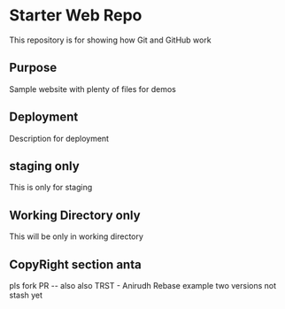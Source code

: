 # Starter Web Repo

This repository is for showing how Git and GitHub work

## Purpose

Sample website with plenty of files for demos

## Deployment

Description for deployment

## staging only
This is only for staging

## Working Directory only
This will be only in working directory

## CopyRight section anta
pls fork PR -- also also
TRST - Anirudh
Rebase example
two versions
not stash yet